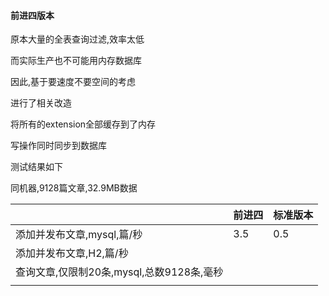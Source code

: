 #### 前进四版本

原本大量的全表查询过滤,效率太低

而实际生产也不可能用内存数据库

因此,基于要速度不要空间的考虑

进行了相关改造

将所有的extension全部缓存到了内存

写操作同时同步到数据库

测试结果如下

同机器,9128篇文章,32.9MB数据

|                                           | 前进四 | 标准版本 |
| ----------------------------------------- | ------ | -------- |
| 添加并发布文章,mysql,篇/秒                | 3.5    | 0.5      |
| 添加并发布文章,H2,篇/秒                   |        |          |
| 查询文章,仅限制20条,mysql,总数9128条,毫秒 |        |          |
|                                           |        |          |

